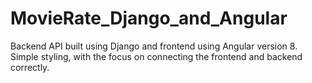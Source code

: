 # MovieRate_Django_and_Angular

Backend API built using Django and frontend using Angular version 8. Simple styling, with the focus on connecting the frontend and backend correctly.
